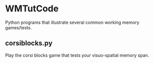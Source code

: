 WMTutCode
=========

Python programs that illustrate several common working memory games/tests.

corsiblocks.py
--------------
Play the corsi blocks game that tests your visuo-spatial memory span.
